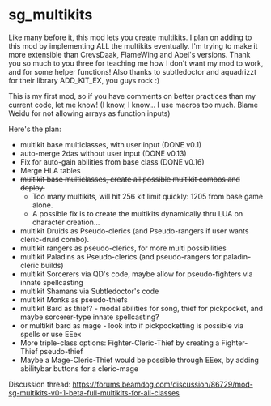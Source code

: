 # sg_multikits

Like many before it, this mod lets you create multikits. I plan on adding to this mod by implementing ALL the multikits eventually. I'm trying to make it more extensible than CrevsDaak, FlameWing and Abel's versions. Thank you so much to you three for teaching me how I don't want my mod to work, and for some helper functions! Also thanks to subtledoctor and aquadrizzt for their library ADD_KIT_EX, you guys rock :)

This is my first mod, so if you have comments on better practices than my current code, let me know! (I know, I know... I use macros too much. Blame Weidu for not allowing arrays as function inputs)

Here's the plan:
- multikit base multiclasses, with user input (DONE v0.1)
- auto-merge 2das without user input  (DONE v0.13)
- Fix for auto-gain abilities from base class (DONE v0.16)
- Merge HLA tables
- ~~multikit base multiclasses, create all possible multikit combos and deploy.~~
  - Too many multikits, will hit 256 kit limit quickly: 1205 from base game alone. 
  - A possible fix is to create the multikits dynamically thru LUA on character creation... 
- multikit Druids as Pseudo-clerics (and Pseudo-rangers if user wants cleric-druid combo).
- multikit rangers as pseudo-clerics, for more multi possibilities
- multikit Paladins as Pseudo-clerics (and pseudo-rangers for paladin-cleric builds)
- multikit Sorcerers via QD's code, maybe allow for pseudo-fighters via innate spellcasting
- multikit Shamans via Subtledoctor's code
- multikit Monks as pseudo-thiefs
- multikit Bard as thief? - modal abilities for song, thief for pickpocket, and maybe sorcerer-type innate spellcasting?
- or multikit bard as mage - look into if pickpocketting is possible via spells or use EEex
- More triple-class options: Fighter-Cleric-Thief by creating a Fighter-Thief pseudo-thief
- Maybe a Mage-Cleric-Thief would be possible through EEex, by adding abilitybar buttons for a cleric-mage

Discussion thread: https://forums.beamdog.com/discussion/86729/mod-sg-multikits-v0-1-beta-full-multikits-for-all-classes
